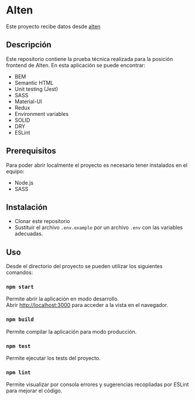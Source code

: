 # Alten
Este proyecto recibe datos desde [alten](https://front-test-api.herokuapp.com/api/product)

## Descripción
Este repositorio contiene la prueba técnica realizada para la posición frontend de Alten. 
En esta aplicación se puede encontrar:
* BEM
* Semantic HTML
* Unit testing (Jest)
* SASS
* Material-UI
* Redux
* Environment variables
* SOLID
* DRY
* ESLint

## Prerequisitos
Para poder abrir localmente el proyecto es necesario tener instalados en el equipo:
* Node.js 
* SASS

## Instalación
* Clonar este repositorio
* Sustituir el archivo `.env.example` por un archivo `.env` con las variables adecuadas.

## Uso
Desde el directorio del proyecto se pueden utilizar los siguientes comandos:

### `npm start`
Permite abrir la aplicación en modo desarrollo.\
Abrir [http://localhost:3000](http://localhost:3000) para acceder a la vista en el navegador.

### `npm build`
Permite compilar la aplicación para modo producción.

### `npm test`
Permite ejecutar los tests del proyecto.

### `npm lint`
Permite visualizar por consola errores y sugerencias recopliadas por ESLint para mejorar el código.

